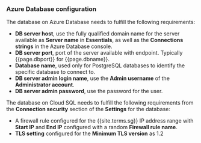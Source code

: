 ### Azure Database configuration

The database on Azure Database needs to fulfill the following requirements:

* **DB server host**, use the fully qualified domain name for the server
  available as **Server name** in **Essentials**, as well as the **Connections
  strings** in the Azure Database console.
* **DB server port**, port of the server available with endpoint. Typically
  {{page.dbport}} for {{page.dbname}}.
* **Database name**, used only for PostgreSQL databases to identify the specific
  database to connect to.
* **DB server admin login name**, use the **Admin username** of the
  **Administrator account**.
* **DB server admin password**, use the password for the user.

The database on Cloud SQL needs to fulfill the following requirements from the
**Connection security** section of the **Settings** for the database:

* A firewall rule configured for the {{site.terms.sg}} IP address range with
  **Start IP** and **End IP** configured with a random **Firewall rule name**.
* **TLS setting** configured for the **Minimum TLS version** as 1.2